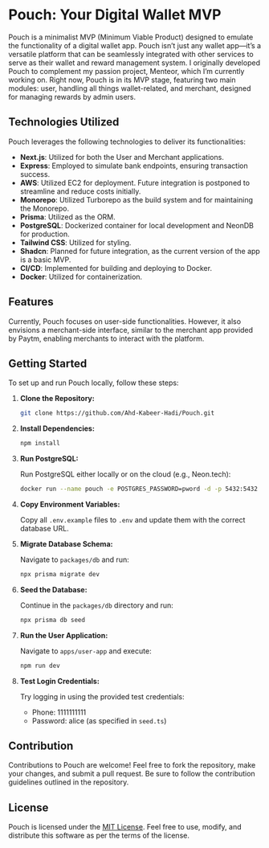 # Pouch: Your Digital Wallet MVP

Pouch is a minimalist MVP (Minimum Viable Product) designed to emulate the functionality of a digital wallet app. Pouch isn’t just any wallet app—it’s a versatile platform that can be seamlessly integrated with other services to serve as their wallet and reward management system. I originally developed Pouch to complement my passion project, Menteor, which I’m currently working on. Right now, Pouch is in its MVP stage, featuring two main modules: user, handling all things wallet-related, and merchant, designed for managing rewards by admin users.

## Technologies Utilized

Pouch leverages the following technologies to deliver its functionalities:

- **Next.js**: Utilized for both the User and Merchant applications.
- **Express**: Employed to simulate bank endpoints, ensuring transaction success.
- **AWS**: Utilized EC2 for deployment. Future integration is postponed to streamline and reduce costs initially.
- **Monorepo**: Utilized Turborepo as the build system and for maintaining the Monorepo.
- **Prisma**: Utilized as the ORM.
- **PostgreSQL**: Dockerized container for local development and NeonDB for production.
- **Tailwind CSS**: Utilized for styling.
- **Shadcn**: Planned for future integration, as the current version of the app is a basic MVP.
- **CI/CD**: Implemented for building and deploying to Docker.
- **Docker**: Utilized for containerization.

## Features

Currently, Pouch focuses on user-side functionalities. However, it also envisions a merchant-side interface, similar to the merchant app provided by Paytm, enabling merchants to interact with the platform.

## Getting Started

To set up and run Pouch locally, follow these steps:

1. **Clone the Repository:**

   ```bash
   git clone https://github.com/Ahd-Kabeer-Hadi/Pouch.git
   ```

2. **Install Dependencies:**

   ```bash
   npm install
   ```

3. **Run PostgreSQL:**

   Run PostgreSQL either locally or on the cloud (e.g., Neon.tech):

   ```bash
   docker run --name pouch -e POSTGRES_PASSWORD=pword -d -p 5432:5432 postgres
   ```

4. **Copy Environment Variables:**

   Copy all `.env.example` files to `.env` and update them with the correct database URL.

5. **Migrate Database Schema:**

   Navigate to `packages/db` and run:

   ```bash
   npx prisma migrate dev
   ```

6. **Seed the Database:**

   Continue in the `packages/db` directory and run:

   ```bash
   npx prisma db seed
   ```

7. **Run the User Application:**

   Navigate to `apps/user-app` and execute:

   ```bash
   npm run dev
   ```

8. **Test Login Credentials:**

   Try logging in using the provided test credentials:
   - Phone: 1111111111
   - Password: alice (as specified in `seed.ts`)

## Contribution

Contributions to Pouch are welcome! Feel free to fork the repository, make your changes, and submit a pull request. Be sure to follow the contribution guidelines outlined in the repository.

## License

Pouch is licensed under the [MIT License](LICENSE). Feel free to use, modify, and distribute this software as per the terms of the license.
